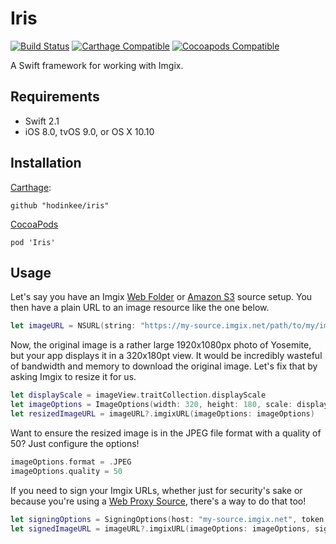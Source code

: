 # Iris

[![Build Status](https://travis-ci.org/hodinkee/iris.svg?branch=master)](https://travis-ci.org/hodinkee/iris)
[![Carthage Compatible](https://img.shields.io/badge/Carthage-compatible-4BC51D.svg?style=flat)](https://github.com/Carthage/Carthage)
[![Cocoapods Compatible](https://img.shields.io/cocoapods/v/Iris.svg)](https://cocoapods.org/?q=Iris)

A Swift framework for working with Imgix.

## Requirements

- Swift 2.1
- iOS 8.0, tvOS 9.0, or OS X 10.10

## Installation

[Carthage](https://github.com/carthage/carthage):

```
github "hodinkee/iris"
```

[CocoaPods](https://github.com/cocoapods/cocoapods)

```
pod 'Iris'
```

## Usage

Let's say you have an Imgix [Web Folder](https://www.imgix.com/docs/tutorials/creating-sources#source-web-folder) or [Amazon S3](https://www.imgix.com/docs/tutorials/creating-sources#source-amazon-s3) source setup. You then have a plain URL to an image resource like the one below.

```swift
let imageURL = NSURL(string: "https://my-source.imgix.net/path/to/my/image")
```

Now, the original image is a rather large 1920x1080px photo of Yosemite, but your app displays it in a 320x180pt view. It would be incredibly wasteful of bandwidth and memory to download the original image. Let's fix that by asking Imgix to resize it for us.

```swift
let displayScale = imageView.traitCollection.displayScale
let imageOptions = ImageOptions(width: 320, height: 180, scale: displayScale)
let resizedImageURL = imageURL?.imgixURL(imageOptions: imageOptions)
```

Want to ensure the resized image is in the JPEG file format with a quality of 50? Just configure the options!

```swift
imageOptions.format = .JPEG
imageOptions.quality = 50
```

If you need to sign your Imgix URLs, whether just for security's sake or because you're using a [Web Proxy Source](https://www.imgix.com/docs/tutorials/creating-sources#source-web-proxy), there's a way to do that too!

```swift
let signingOptions = SigningOptions(host: "my-source.imgix.net", token: "FOObar123")
let signedImageURL = imageURL?.imgixURL(imageOptions: imageOptions, signingOptions: signingOptions)
```


